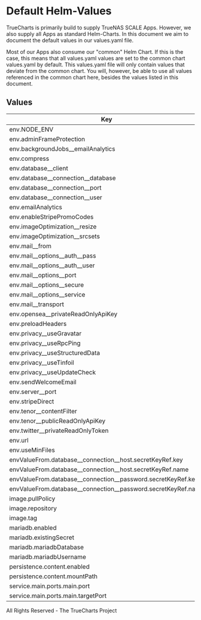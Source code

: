 # Default Helm-Values

TrueCharts is primarily build to supply TrueNAS SCALE Apps.
However, we also supply all Apps as standard Helm-Charts. In this document we aim to document the default values in our values.yaml file.

Most of our Apps also consume our "common" Helm Chart.
If this is the case, this means that all values.yaml values are set to the common chart values.yaml by default. This values.yaml file will only contain values that deviate from the common chart.
You will, however, be able to use all values referenced in the common chart here, besides the values listed in this document.

## Values

| Key | Type | Default | Description |
|-----|------|---------|-------------|
| env.NODE_ENV | string | `"production"` |  |
| env.adminFrameProtection | bool | `true` |  |
| env.backgroundJobs__emailAnalytics | bool | `true` |  |
| env.compress | bool | `true` |  |
| env.database__client | string | `"mysql"` |  |
| env.database__connection__database | string | `"{{ .Values.mariadb.mariadbDatabase }}"` |  |
| env.database__connection__port | int | `3306` |  |
| env.database__connection__user | string | `"{{ .Values.mariadb.mariadbUsername }}"` |  |
| env.emailAnalytics | bool | `true` |  |
| env.enableStripePromoCodes | bool | `false` |  |
| env.imageOptimization__resize | bool | `true` |  |
| env.imageOptimization__srcsets | bool | `true` |  |
| env.mail__from | string | `""` |  |
| env.mail__options__auth__pass | string | `""` |  |
| env.mail__options__auth__user | string | `""` |  |
| env.mail__options__port | string | `""` |  |
| env.mail__options__secure | bool | `false` |  |
| env.mail__options__service | string | `""` |  |
| env.mail__transport | string | `""` |  |
| env.opensea__privateReadOnlyApiKey | string | `""` |  |
| env.preloadHeaders | bool | `false` |  |
| env.privacy__useGravatar | bool | `false` |  |
| env.privacy__useRpcPing | bool | `false` |  |
| env.privacy__useStructuredData | bool | `false` |  |
| env.privacy__useTinfoil | bool | `true` |  |
| env.privacy__useUpdateCheck | bool | `false` |  |
| env.sendWelcomeEmail | bool | `true` |  |
| env.server__port | string | `"{{ .Values.service.main.ports.main.port }}"` |  |
| env.stripeDirect | bool | `false` |  |
| env.tenor__contentFilter | string | `"off"` |  |
| env.tenor__publicReadOnlyApiKey | string | `""` |  |
| env.twitter__privateReadOnlyToken | string | `""` |  |
| env.url | string | `"http://localhost:10166"` |  |
| env.useMinFiles | bool | `true` |  |
| envValueFrom.database__connection__host.secretKeyRef.key | string | `"plainhost"` |  |
| envValueFrom.database__connection__host.secretKeyRef.name | string | `"mariadbcreds"` |  |
| envValueFrom.database__connection__password.secretKeyRef.key | string | `"mariadb-password"` |  |
| envValueFrom.database__connection__password.secretKeyRef.name | string | `"mariadbcreds"` |  |
| image.pullPolicy | string | `"IfNotPresent"` |  |
| image.repository | string | `"tccr.io/truecharts/ghost"` |  |
| image.tag | string | `"v4.39.0@sha256:0c3d589d5c6763a8da0c6fd02f631c88120bc061488da5cb283e2dea8285fe6a"` |  |
| mariadb.enabled | bool | `true` |  |
| mariadb.existingSecret | string | `"mariadbcreds"` |  |
| mariadb.mariadbDatabase | string | `"ghost"` |  |
| mariadb.mariadbUsername | string | `"ghost"` |  |
| persistence.content.enabled | bool | `true` |  |
| persistence.content.mountPath | string | `"/var/lib/ghost/content"` |  |
| service.main.ports.main.port | int | `10166` |  |
| service.main.ports.main.targetPort | int | `10166` |  |

All Rights Reserved - The TrueCharts Project
